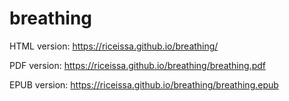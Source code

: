 # breathing

HTML version: <https://riceissa.github.io/breathing/>

PDF version: <https://riceissa.github.io/breathing/breathing.pdf>

EPUB version: <https://riceissa.github.io/breathing/breathing.epub>
